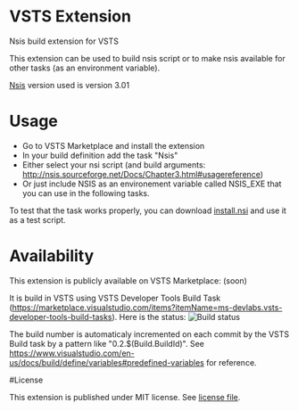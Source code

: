 # VSTS Extension

Nsis build extension for VSTS

This extension can be used to build nsis script or to make nsis available for other tasks (as an environment variable).

[Nsis](http://nsis.sourceforge.net/Main_Page) version used is version 3.01

# Usage

* Go to VSTS Marketplace and install the extension
* In your build definition add the task "Nsis"
* Either select your nsi script (and build arguments: http://nsis.sourceforge.net/Docs/Chapter3.html#usagereference)
* Or just include NSIS as an environement variable called NSIS_EXE that you can use in the following tasks.

To test that the task works properly, you can download [install.nsi](../blob/master/install.nsi) and use it as a test script.

# Availability

This extension is publicly available on VSTS Marketplace: (soon)

It is build in VSTS using VSTS Developer Tools Build Task (https://marketplace.visualstudio.com/items?itemName=ms-devlabs.vsts-developer-tools-build-tasks).
Here is the status: ![Build status](https://tomap.visualstudio.com/_apis/public/build/definitions/6d190468-0f5e-4624-9d49-8446c00b4b51/1/badge)

The build number is automaticaly incremented on each commit by the VSTS Build task by a pattern like "0.2.$(Build.BuildId)". See https://www.visualstudio.com/en-us/docs/build/define/variables#predefined-variables for reference.

#License

This extension is published under MIT license. See [license file](../blob/master/LICENSE).